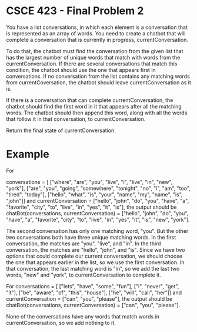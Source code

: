 # CSCE 423 - Final Problem 2

You have a list conversations, in which each element is a conversation that is represented as an array of words. You need to create a chatbot that will complete a conversation that is currently in progress, currentConversation.

To do that, the chatbot must find the conversation from the given list that has the largest number of unique words that match with words from the currentConversation. If there are several conversations that match this condition, the chatbot should use the one that appears first in conversations. If no conversation from the list contains any matching words from currentCoversation, the chatbot should leave currentConversation as it is.

If there is a conversation that can complete currentConversation, the chatbot should find the first word in it that appears after all the matching words. The chatbot should then append this word, along with all the words that follow it in that conversation, to currentConversation.

Return the final state of currentConversation.

# Example

For

conversations = [
    ["where", "are", "you", "live", "i", "live", "in", "new", "york"],
    ["are", "you", "going", "somewhere", "tonight", "no", "i", "am", "too", "tired", "today"],
    ["hello", "what", "is", "your", "name", "my", "name", "is", "john"]]
and currentConversation = ["hello", "john", "do", "you", "have", "a", "favorite", "city", "to", "live", "in", "yes", "it", "is"], the output should be
chatBot(conversations, currentConversation) = ["hello", "john", "do", "you", "have", "a", "favorite", "city", "to", "live", "in", "yes", "it", "is", "new", "york"].

The second conversation has only one matching word, "you". But the other two conversations both have three unique matching words. In the first conversation, the matches are "you", "live", and "in". In the third conversation, the matches are "hello", "john", and "is". Since we have two options that could complete our current conversation, we should choose the one that appears earlier in the list, so we use the first conversation. In that conversation, the last matching word is "in", so we add the last two words, "new" and "york", to currentConversation to complete it.

For
conversations = [
    ["lets", "have", "some", "fun"],
    ["i", "never", "get", "it"],
    ["be", "aware", "of", "this", "house"],
    ["he", "will", "call", "her"]]
and currentConversation = ["can", "you", "please"], the output should be
chatBot(conversations, currentConversation) = ["can", "you", "please"].

None of the conversations have any words that match words in currentConversation, so we add nothing to it.